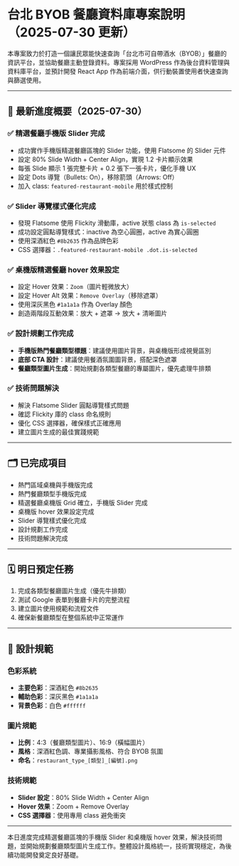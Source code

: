 # 台北 BYOB 餐廳資料庫專案說明（2025-07-30 更新）

本專案致力於打造一個讓民眾能快速查詢「台北市可自帶酒水（BYOB）」餐廳的資訊平台，並協助餐廳主動登錄資料。專案採用 WordPress 作為後台資料管理與資料庫平台，並預計開發 React App 作為前端介面，供行動裝置使用者快速查詢與篩選使用。

---

## 📌 最新進度概要（2025-07-30）

### ✅ 精選餐廳手機版 Slider 完成

* 成功實作手機版精選餐廳區塊的 Slider 功能，使用 Flatsome 的 Slider 元件
* 設定 80% Slide Width + Center Align，實現 1.2 卡片顯示效果
* 每張 Slide 顯示 1 張完整卡片 + 0.2 張下一張卡片，優化手機 UX
* 設定 Dots 導覽（Bullets: On），移除箭頭（Arrows: Off）
* 加入 class: `featured-restaurant-mobile` 用於樣式控制

### ✅ Slider 導覽樣式優化完成

* 發現 Flatsome 使用 Flickity 滑動庫，active 狀態 class 為 `is-selected`
* 成功設定圓點導覽樣式：inactive 為空心圓圈，active 為實心圓圈
* 使用深酒紅色 `#8b2635` 作為品牌色彩
* CSS 選擇器：`.featured-restaurant-mobile .dot.is-selected`

### ✅ 桌機版精選餐廳 hover 效果設定

* 設定 Hover 效果：`Zoom`（圖片輕微放大）
* 設定 Hover Alt 效果：`Remove Overlay`（移除遮罩）
* 使用深灰黑色 `#1a1a1a` 作為 Overlay 顏色
* 創造兩階段互動效果：放大 + 遮罩 → 放大 + 清晰圖片

### ✅ 設計規劃工作完成

* **手機版熱門餐廳類型標題**：建議使用圖片背景，與桌機版形成視覺區別
* **底部 CTA 設計**：建議使用餐酒氛圍圖背景，搭配深色遮罩
* **餐廳類型圖片生成**：開始規劃各類型餐廳的專屬圖片，優先處理牛排類

### ✅ 技術問題解決

* 解決 Flatsome Slider 圓點導覽樣式問題
* 確認 Flickity 庫的 class 命名規則
* 優化 CSS 選擇器，確保樣式正確應用
* 建立圖片生成的最佳實踐規範

---

## 🗂️ 已完成項目

* 熱門區域桌機與手機版完成
* 熱門餐廳類型手機版完成
* 精選餐廳桌機版 Grid 確立，手機版 Slider 完成
* 桌機版 hover 效果設定完成
* Slider 導覽樣式優化完成
* 設計規劃工作完成
* 技術問題解決完成

---

## 🗓 明日預定任務

1. 完成各類型餐廳圖片生成（優先牛排類）
2. 測試 Google 表單到餐廳卡片的完整流程
3. 建立圖片使用規範和流程文件
4. 確保新餐廳類型在整個系統中正常運作

---

## 🎨 設計規範

### 色彩系統
* **主要色彩**：深酒紅色 `#8b2635`
* **輔助色彩**：深灰黑色 `#1a1a1a`
* **背景色彩**：白色 `#ffffff`

### 圖片規範
* **比例**：4:3（餐廳類型圖片）、16:9（橫幅圖片）
* **風格**：深酒紅色調、專業攝影風格、符合 BYOB 氛圍
* **命名**：`restaurant_type_[類型]_[編號].png`

### 技術規範
* **Slider 設定**：80% Slide Width + Center Align
* **Hover 效果**：Zoom + Remove Overlay
* **CSS 選擇器**：使用專用 class 避免衝突

---

本日進度完成精選餐廳區塊的手機版 Slider 和桌機版 hover 效果，解決技術問題，並開始規劃餐廳類型圖片生成工作。整體設計風格統一，技術實現穩定，為後續功能開發奠定良好基礎。
